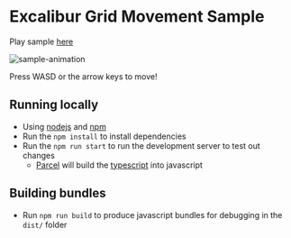 # Excalibur Grid Movement Sample

Play sample [here](https://excaliburjs.com/sample-grid)

![sample-animation](./assets/sample.gif)

Press WASD or the arrow keys to move!

## Running locally

* Using [nodejs](https://nodejs.org/en/) and [npm](https://www.npmjs.com/)
* Run the `npm install` to install dependencies
* Run the `npm run start` to run the development server to test out changes
   * [Parcel](https://parceljs.org/) will build the [typescript](https://www.typescriptlang.org/) into javascript

## Building bundles

* Run `npm run build` to produce javascript bundles for debugging in the `dist/` folder